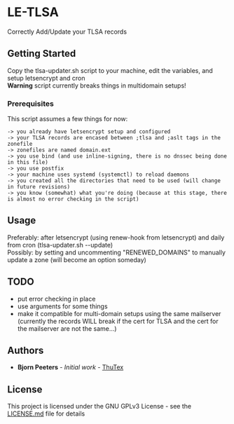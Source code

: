 # LE-TLSA

Correctly Add/Update your TLSA records

## Getting Started

Copy the tlsa-updater.sh script to your machine, edit the variables, and setup letsencrypt and cron  
**Warning** script currently breaks things in multidomain setups!

### Prerequisites

This script assumes a few things for now:

```
-> you already have letsencrypt setup and configured
-> your TLSA records are encased between ;tlsa and ;aslt tags in the zonefile
-> zonefiles are named domain.ext
-> you use bind (and use inline-signing, there is no dnssec being done in this file)
-> you use postfix
-> your machine uses systemd (systemctl) to reload daemons
-> you created all the directories that need to be used (will change in future revisions)
-> you know (somewhat) what you're doing (because at this stage, there is almost no error checking in the script)
```

## Usage

Preferably: after letsencrypt (using renew-hook from letsencrypt) and daily from cron (tlsa-updater.sh --update)  
Possibly: by setting and uncommenting "RENEWED_DOMAINS" to manually update a zone (will become an option someday)

## TODO

- put error checking in place
- use arguments for some things
- make it compatible for multi-domain setups using the same mailserver (currently the records WILL break if the cert for TLSA and the cert for the mailserver are not the same...)


## Authors

* **Bjorn Peeters** - *Initial work* - [ThuTex](https://github.com/ThuTex)

## License

This project is licensed under the GNU GPLv3 License - see the [LICENSE.md](LICENSE.md) file for details
